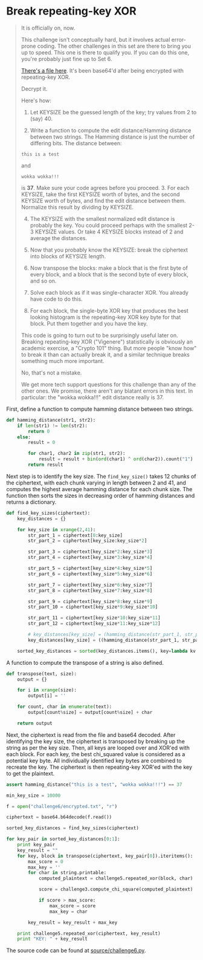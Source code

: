 # Break repeating-key XOR

> It is officially on, now.
>
> This challenge isn't conceptually hard, but it involves actual error-prone coding. The other challenges in this set are there to bring you up to speed. This one is there to qualify you. If you can do this one, you're probably just fine up to Set 6.
>
> [There's a file here](../source/challenge6/encrypted.txt). It's been base64'd after being encrypted with repeating-key XOR.
>
> Decrypt it.
>
> Here's how:
>
> 1. Let KEYSIZE be the guessed length of the key; try values from 2 to (say) 40.
>
> 2. Write a function to compute the edit distance/Hamming distance between two strings. The Hamming distance is just the number of differing bits. The distance between:
>
>  ```
>  this is a test
>  ```
>  and
>
>  ```
>  wokka wokka!!!
>  ```
>  is **37**. Make sure your code agrees before you proceed.
> 3. For each KEYSIZE, take the first KEYSIZE worth of bytes, and the second KEYSIZE worth of bytes, and find the edit distance between them. Normalize this result by dividing by KEYSIZE.
>
> 4. The KEYSIZE with the smallest normalized edit distance is probably the key. You could proceed perhaps with the smallest 2-3 KEYSIZE values. Or take 4 KEYSIZE blocks instead of 2 and average the distances.
> 5. Now that you probably know the KEYSIZE: break the ciphertext into blocks of KEYSIZE length.
>
> 6. Now transpose the blocks: make a block that is the first byte of every block, and a block that is the second byte of every block, and so on.
> 7. Solve each block as if it was single-character XOR. You already have code to do this.
> 8. For each block, the single-byte XOR key that produces the best looking histogram is the repeating-key XOR key byte for that block. Put them together and you have the key.
>
> This code is going to turn out to be surprisingly useful later on. Breaking repeating-key XOR ("Vigenere") statistically is obviously an academic exercise, a "Crypto 101" thing. But more people "know how" to break it than can actually break it, and a similar technique breaks something much more important.
>
> No, that's not a mistake.
>
> We get more tech support questions for this challenge than any of the other ones. We promise, there aren't any blatant errors in this text. In particular: the "wokka wokka!!!" edit distance really is 37.

First, define a function to compute hamming distance between two strings.
```python
def hamming_distance(str1, str2):
	if len(str1) != len(str2):
		return 0
	else:
		result = 0

		for char1, char2 in zip(str1, str2):
			result = result + bin(ord(char1) ^ ord(char2)).count("1")
		return result
```

Next step is to identify the key size. The ```find_key_size()``` takes 12 chunks of the ciphertext, with each chunk varying in length between 2 and 41, and computes the highest average hamming distance for each chunk size. The function then sorts the sizes in decreasing order of hamming distances and returns a dictionary.

```python
def find_key_sizes(ciphertext):
    key_distances = {}

    for key_size in xrange(2,41):
        str_part_1 = ciphertext[0:key_size]
        str_part_2 = ciphertext[key_size:key_size*2]

        str_part_3 = ciphertext[key_size*2:key_size*3]
        str_part_4 = ciphertext[key_size*3:key_size*4]

        str_part_5 = ciphertext[key_size*4:key_size*5]
        str_part_6 = ciphertext[key_size*5:key_size*6]

        str_part_7 = ciphertext[key_size*6:key_size*7]
        str_part_8 = ciphertext[key_size*7:key_size*8]

        str_part_9 = ciphertext[key_size*8:key_size*9]
        str_part_10 = ciphertext[key_size*9:key_size*10]

        str_part_11 = ciphertext[key_size*10:key_size*11]
        str_part_12 = ciphertext[key_size*11:key_size*12]

        # key_distances[key_size] = (hamming_distance(str_part_1, str_part_2))/float(key_size)
        key_distances[key_size] = ((hamming_distance(str_part_1, str_part_2) + hamming_distance(str_part_3, str_part_4)+ hamming_distance(str_part_5, str_part_6) + hamming_distance(str_part_7, str_part_8) + hamming_distance(str_part_9, str_part_10) + hamming_distance(str_part_11, str_part_12))/float(key_size))/6

    sorted_key_distances = sorted(key_distances.items(), key=lambda kv: kv[1])
```

A function to compute the transpose of a string is also defined.
```python
def transpose(text, size):
	output = {}

	for i in xrange(size):
		output[i] = ''

	for count, char in enumerate(text):
		output[count%size] = output[count%size] + char

	return output
```
Next, the ciphertext is read from the file and base64 decoded. After identifying the key size, the ciphertext is transposed by breaking up the string as per the key size. Then, all keys are looped over and XOR'ed with each block. For each key, the best chi_squared value is considered as a potential key byte. All individually identified key bytes are combined to recreate the key. The ciphertext is then repeating-key XOR'ed with the key to get the plaintext.

```python
assert hamming_distance("this is a test", "wokka wokka!!!") == 37

min_key_size = 10000

f = open("challenge6/encrypted.txt", "r")

ciphertext = base64.b64decode(f.read())

sorted_key_distances = find_key_sizes(ciphertext)

for key_pair in sorted_key_distances[0:1]:
    print key_pair
    key_result = ""
    for key, block in transpose(ciphertext, key_pair[0]).iteritems():
        max_score = 0
        max_key = ''
        for char in string.printable:
            computed_plaintext = challenge5.repeated_xor(block, char)

            score = challenge3.compute_chi_square(computed_plaintext)

            if score > max_score:
                max_score = score
                max_key = char

        key_result = key_result + max_key

    print challenge5.repeated_xor(ciphertext, key_result)
    print "KEY: " + key_result
```

The source code can be found at [source/challenge6.py](source/challenge6.py).
